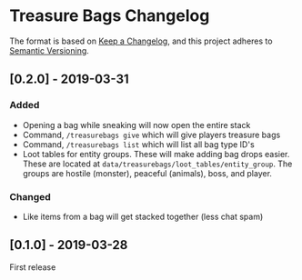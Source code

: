 # Treasure Bags Changelog

The format is based on [Keep a Changelog](https://keepachangelog.com/en/1.0.0/),
and this project adheres to [Semantic Versioning](https://semver.org/spec/v2.0.0.html).

## [0.2.0] - 2019-03-31
### Added
- Opening a bag while sneaking will now open the entire stack
- Command, `/treasurebags give` which will give players treasure bags
- Command, `/treasurebags list` which will list all bag type ID's
- Loot tables for entity groups. These will make adding bag drops easier. These are located at `data/treasurebags/loot_tables/entity_group`. The groups are hostile (monster), peaceful (animals), boss, and player.
### Changed
- Like items from a bag will get stacked together (less chat spam) 

## [0.1.0] - 2019-03-28
First release
